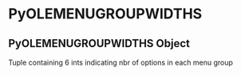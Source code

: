# PyOLEMENUGROUPWIDTHS

## PyOLEMENUGROUPWIDTHS Object

Tuple containing 6 ints indicating nbr of options in each menu group